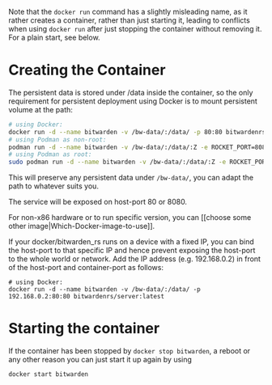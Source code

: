 Note that the `docker run` command has a slightly misleading name, as it rather creates a container, rather than just starting it, leading to conflicts when using `docker run` after just stopping the container without removing it. For a plain start, see below.

# Creating the Container

The persistent data is stored under /data inside the container, so the only requirement for persistent deployment using Docker is to mount persistent volume at the path:

```sh
# using Docker:
docker run -d --name bitwarden -v /bw-data/:/data/ -p 80:80 bitwardenrs/server:latest
# using Podman as non-root:
podman run -d --name bitwarden -v /bw-data/:/data/:Z -e ROCKET_PORT=8080 -p 8080:8080 bitwardenrs/server:latest
# using Podman as root:
sudo podman run -d --name bitwarden -v /bw-data/:/data/:Z -e ROCKET_PORT=8080 -p 80:8080 bitwardenrs/server:latest
```


This will preserve any persistent data under `/bw-data/`, you can adapt the path to whatever suits you.

The service will be exposed on host-port 80 or 8080.

For non-x86 hardware or to run specific version, you can [[choose some other image|Which-Docker-image-to-use]]. 

If your docker/bitwarden_rs runs on a device with a fixed IP, you can bind the host-port to that specific IP and hence prevent exposing the host-port to the whole world or network. Add the IP address (e.g. 192.168.0.2) in front of the host-port and container-port as follows:

```
# using Docker:
docker run -d --name bitwarden -v /bw-data/:/data/ -p 192.168.0.2:80:80 bitwardenrs/server:latest
```

# Starting the container

If the container has been stopped by `docker stop bitwarden`, a reboot or any other reason you can just start it up again by using
```
docker start bitwarden
```